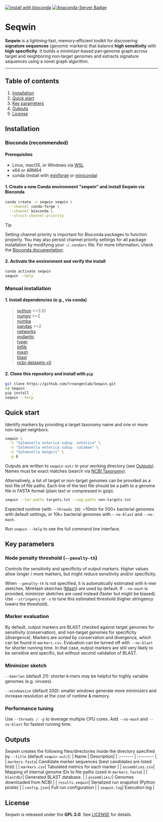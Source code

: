 [![install with bioconda](https://img.shields.io/badge/install%20with-bioconda-brightgreen.svg?style=flat)](http://bioconda.github.io/recipes/seqwin/README.html)
[![Anaconda-Server Badge](https://anaconda.org/bioconda/seqwin/badges/downloads.svg)](https://anaconda.org/bioconda/seqwin)

# Seqwin

**Seqwin** is a lightning‑fast, memory‑efficient toolkit for discovering **signature sequences** (genomic markers) that balance **high sensitivity** with **high specificity**. It builds a minimizer‑based pan‑genome graph across target and neighboring non‑target genomes and extracts signature sequences using a novel graph algorithm. 

---

## Table of contents

1. [Installation](#installation)
2. [Quick start](#quick-start)
3. [Key parameters](#key-parameters)
4. [Outputs](#outputs)
5. [License](#license)

## Installation

### Bioconda (recommended)

#### Prerequisites
- Linux, macOS, or Windows via [WSL](https://learn.microsoft.com/en-us/windows/wsl/install)
- x64 or ARM64
- conda (install with [miniforge](https://github.com/conda-forge/miniforge#install) or [miniconda](https://www.anaconda.com/docs/getting-started/miniconda/install#quickstart-install-instructions))

#### 1. Create a new Conda environment "seqwin" and install Seqwin via Bioconda
```bash
conda create -n seqwin seqwin \
  --channel conda-forge \
  --channel bioconda \
  --strict-channel-priority
```
> [!TIP]
> Setting channel priority is important for Bioconda packages to function properly. You may also persist channel priority settings for all package installation by modifying your `~/.condarc` file. For more information, check the [Bioconda documentation](https://bioconda.github.io/). 

#### 2. Activate the environment and verify the install
```bash
conda activate seqwin
seqwin --help
```

### Manual installation

#### 1. Install dependencies (e.g., via conda)

> [python](https://www.python.org/) >=3.10  
> [numpy](https://numpy.org/) >=2  
> [numba](https://numba.pydata.org/)  
> [pandas](https://pandas.pydata.org/) >=2  
> [networkx](https://networkx.org/)  
> [pydantic](https://docs.pydantic.dev/latest/)  
> [typer](https://typer.tiangolo.com/)  
> [btllib](https://github.com/bcgsc/btllib)  
> [mash](https://github.com/marbl/Mash)  
> [blast](https://www.ncbi.nlm.nih.gov/books/NBK279690/)  
> [ncbi-datasets-cli](https://www.ncbi.nlm.nih.gov/datasets/docs/v2/reference-docs/command-line/datasets/)

#### 2. Clone this repository and install with `pip`
```bash
git clone https://github.com/treangenlab/Seqwin.git
cd Seqwin
pip install .
seqwin --help
```

## Quick start

Identify markers by providing a target taxonomy name and one or more non-target neighbors. 
```bash
seqwin \
  -t "Salmonella enterica subsp. enterica" \
  -n "Salmonella enterica subsp. salamae" \
  -n "Salmonella bongori" \
  -p 8
```
Outputs are written to `seqwin-out/` in your working directory (see [Outputs](#outputs)). Names must be exact matches (search via [NCBI Taxonomy](https://www.ncbi.nlm.nih.gov/datasets/taxonomy/tree/)). 

Alternatively, a list of target or non-target genomes can be provided as a text file of file paths. Each line of the text file should be a path to a genome file in FASTA format (plain text or compressed in gzip). 
```bash
seqwin --tar-paths targets.txt --neg-paths non-targets.txt
```

Expected runtime (with `--threads 20`): ~10min for 500+ bacterial genomes with default settings, or 10k+ bacterial genomes with `--no-blast` and `--no-mash`. 

Run `seqwin --help` to see the full command line interface. 

## Key parameters

### Node penalty threshold (`--penalty-th`)
Controls the sensitivity and specificity of output markers. Higher values allow longer / more markers, but might reduce sensitivity and/or specificity. 

When `--penalty-th` is not specified, it is automatically estimated with k-mer sketches. MinHash sketches ([Mash](https://doi.org/10.1186/s13059-016-0997-x)) are used by default. If `--no-mash` is provided, minimizer sketches are used instead (faster but might be biased). Use `--stringency` or `-s` to tune this estimated threshold (higher stringency lowers the threshold). 

### Marker evaluation

By default, output markers are BLAST checked against target genomes for sensitivity (conservation), and non-target genomes for specificity (divergence). Markers are sorted by conservation and divergence, which can be found in `markers.csv`. Evaluation can be turned off with `--no-blast` for shorter running time. In that case, output markers are still very likely to be sensitive and specific, but without second validation of BLAST. 

### Minimizer sketch
`--kmerlen` (default 21): shorter k‑mers may be helpful for highly variable genomes (e.g. viruses). 

`--windowsize` (default 200): smaller windows generate more minimizers and increase resolution at the cost of runtime & memory. 

### Performance tuning
Use `--threads / -p` to leverage multiple CPU cores. Add `--no-mash` and `--no-blast` for fastest running time. 

## Outputs
Seqwin creates the following files/directories inside the directory specified by `--title` (default `seqwin-out/`):
| Name | Description|
| :-------  | :-------- |
| `markers.fasta`| Candidate marker sequences (best candidates are listed first) |
| `markers.csv`| Tabulated metrics for each marker |
| `assemblies.csv`| Mapping of internal genome IDs to file paths (used in `markers.fasta`) |
| `blastdb/`| Generated BLAST database. |
| `assemblies/`| Genomes downloaded from NCBI |
| `results.seqwin`| Serialized run snapshot (Python pickle) |
| `config.json`| Full run configuration |
| `seqwin.log`| Execution log |

## License

Seqwin is released under the **GPL 3.0**. See [LICENSE](LICENSE) for details. 
